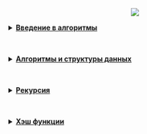 <p align="center">
  <img src="http://www.arvifox.com/wp-content/uploads/2020/11/shpargalka-2048x1473.png">
</p>

<p><details> <summary> <strong><a href="0-Introduction_to_algorithms">Введение в алгоритмы</a></strong></summary>
  <p>&nbsp;</p>
  <p><a href="0-Introduction_to_algorithms/A_evaluate_function.py">A. Значения функции</a></p>
  <p><a href="0-Introduction_to_algorithms/B_check_parity.py">B. Чётные и нечётные числа</a></p>
  <p><a href="0-Introduction_to_algorithms/C_get_neighbours.py">C. Соседи</a></p>
  <p><a href="0-Introduction_to_algorithms/D_get_weather_randomness.py">D. Хаотичность погоды</a></p>
  <p><a href="0-Introduction_to_algorithms/E_get_longest_word.py">E. Самое длинное слово</a></p>
  <p><a href="0-Introduction_to_algorithms/F_is_palindrome.py">F. Палиндром</a></p>
  <p><a href="0-Introduction_to_algorithms/G_to_binary.py">G. Работа из дома</a></p>
  <p><a href="0-Introduction_to_algorithms/H_get_sum.py">H. Двоичная система</a></p>
  <p><a href="0-Introduction_to_algorithms/I_is_power_of_four.py">I. Степень четырёх</a></p>
  <p><a href="0-Introduction_to_algorithms/J_factorize.py">J. Факторизация</a></p>
  <p><a href="0-Introduction_to_algorithms/K_kget_sum.py">K. Списочная форма</a></p>
  <p><a href="0-Introduction_to_algorithms/L_get_excessive_letter.py">L. Лишняя буква</a></p>
  <p><a href="0-Introduction_to_algorithms/final_nearest_zero.py">A. Ближайший ноль</a></p>
  <p><a href="0-Introduction_to_algorithms/final_sleight_of_hand.py">B. Ловкость рук</a></p>
</details></p>
<p>&nbsp;</p>
<p><details> <summary> <strong><a href="1-Algorithms_and_data_structures">Алгоритмы и структуры данных</a> </strong></summary>
  <p>&nbsp;</p>
  <p><a href="1-Algorithms_and_data_structures/A_Monitoring.py">A. Мониторинг</a></p>
  <p><a href="1-Algorithms_and_data_structures/B_Todo_list.py">B. Список дел</a></p>
  <p><a href="1-Algorithms_and_data_structures/C_Unloved_business.py">C. Нелюбимое дело</a></p>
  <p><a href="1-Algorithms_and_data_structures/D_Caring_mother.py">D. Заботливая мама</a></p>
  <p><a href="1-Algorithms_and_data_structures/E_All_opposite.py">E. Всё наоборот</a></p>
  <p><a href="1-Algorithms_and_data_structures/F_Stack_max.py">F. Стек - Max</a></p>
  <p><a href="1-Algorithms_and_data_structures/G_Stack_MaxEffective.py">G. Стек - MaxEffective</a></p>
  <p><a href="1-Algorithms_and_data_structures/H_Bracket_sequence.py">H. Скобочная последовательность</a></p>
  <p><a href="1-Algorithms_and_data_structures/I_Limited_queue.py">I. Ограниченная очередь</a></p>
  <p><a href="1-Algorithms_and_data_structures/J_List_with_queue.py">J. Списочная очередь</a></p>
  <p><a href="1-Algorithms_and_data_structures/K_Recursive_Fibonacci_numbers.py">K. Рекурсивные числа Фибоначчи</a></p>
  <p><a href="1-Algorithms_and_data_structures/L_Fibonacci_modulo.py">L. Фибоначчи по модулю</a></p>
  <p><a href="1-Algorithms_and_data_structures/final_A_Deck.py">A. Дек</a></p>
  <p><a href="1-Algorithms_and_data_structures/final_B_Calculator.py">B. Калькулятор</a></p>
</details></p>
<p>&nbsp;</p>
<p><details> <summary> <strong><a href="2-Recursions">Рекурсия</a> </strong></summary>
  <p>&nbsp;</p>
  <p><a href="2-Recursions/A_bracket_generator.py">A. Генератор скобок</a></p>
  <p><a href="2-Recursions/B_combinations.py">B. Комбинации</a></p>
  <p><a href="2-Recursions/C_subsequence.py">C. Подпоследовательность</a></p>
  <p><a href="2-Recursions/D_cookies.py">D. Печеньки</a></p>
  <p><a href="2-Recursions/E_home_buying.py">E. Покупка домов</a></p>
  <p><a href="2-Recursions/F_triangle_perimeter.py">F. Периметр треугольника</a></p>
  <p><a href="2-Recursions/G_cloakroom.py">G. Гардероб</a></p>
  <p><a href="2-Recursions/H_large_number.py">H. Большое число</a></p>
  <p><a href="2-Recursions/I_conference lovers.py">I. Любители конференций</a></p>
  <p><a href="2-Recursions/J_Bubble_sort lovers.py">J. Пузырёк</a></p>
  <p><a href="2-Recursions/K_merge_sorting lovers.py">K. Сортировка слиянием</a></p>
  <p><a href="2-Recursions/L_two_bicycles.py">L. Два велосипеда</a></p>
  <p><a href="2-Recursions/N_flowerbeds.py">N. Клумбы</a></p>
  <p><a href="2-Recursions/final_search_in_broken_array.py">A. Поиск в сломанном массиве</a></p>
  <p><a href="2-Recursions/final_efficient_quick_sorting.py">B. Эффективная быстрая сортировка</a></p>
</details></p>
<p>&nbsp;</p>
<p><details> <summary> <strong><a href="3-Hash_functions">Хэш функции</a> </strong></summary>
  <p>&nbsp;</p>
  <p><a href="3-Hash_functions/a_Polynomial_hash.py">A. Полиномиальный хеш</a></p>
  <p><a href="3-Hash_functions/b_crash_polynomial_hash.py">B. Сломай меня</a></p>
  <p><a href="3-Hash_functions/c_prefix_hash.py">C. Префиксные хеши</a></p>
  <p><a href="3-Hash_functions/d_sections.py">D. Кружки</a></p>
  <p><a href="3-Hash_functions/e_substrings.py">E. Подстроки</a></p>
</details></p>
